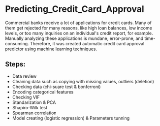 # Predicting_Credit_Card_Approval
Commercial banks receive a lot of applications for credit cards. Many of them get rejected for many reasons, like high loan balances, low income levels, or too many inquiries on an individual's credit report, for example. Manually analyzing these applications is mundane, error-prone, and time-consuming. Therefore, it was created automatic credit card approval predictor using machine learning techniques.

## Steps:
* Data review
* Cleaning data such as copying with missing values, outliers (deletion)
* Checking data (chi-suare test & bonferroni)
* Encoding categorical features
* Checking VIF
* Standarization & PCA
* Shapiro-Wilk test
* Spearman correlation
* Model creating (logistic regression) & Parameters tunning


